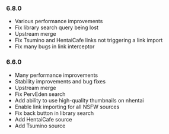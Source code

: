 ### 6.8.0
- Various performance improvements
- Fix library search query being lost
- Upstream merge
- Fix Tsumino and HentaiCafe links not triggering a link import
- Fix many bugs in link interceptor

### 6.6.0
- Many performance improvements
- Stability improvements and bug fixes
- Upstream merge
- Fix PervEden search
- Add ability to use high-quality thumbnails on nhentai
- Enable link importing for all NSFW sources
- Fix back button in library search
- Add HentaiCafe source
- Add Tsumino source